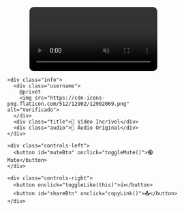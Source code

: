 <!DOCTYPE html>
<html lang="pt-BR">
<head>
  <meta charset="UTF-8" />
  <meta name="viewport" content="width=device-width, initial-scale=1.0"/>
  <title>Vídeo TikTok Custom</title>
  <style>
    * {
      margin: 0;
      padding: 0;
      box-sizing: border-box;
    }

    body {
      background: #000;
      color: white;
      font-family: sans-serif;
      height: 100vh;
      display: flex;
      justify-content: center;
      align-items: center;
      overflow: hidden;
    }

    .container {
      position: relative;
      width: 100%;
      height: 100%;
      display: flex;
      justify-content: center;
      align-items: center;
      flex-direction: column;
    }

    video {
      max-height: 70vh;
      max-width: 100%;
      border-radius: 10px;
      cursor: pointer;
    }

    .info {
      margin-top: 12px;
      text-align: center;
    }

    .username {
      font-weight: bold;
      display: flex;
      justify-content: center;
      align-items: center;
      gap: 5px;
    }

    .username img {
      width: 16px;
      height: 16px;
    }

    .title, .audio {
      margin-top: 4px;
      font-size: 16px;
      opacity: 0.8;
    }

    .controls-left, .controls-right {
      position: absolute;
      top: 50%;
      transform: translateY(-50%);
      display: flex;
      flex-direction: column;
      gap: 20px;
    }

    .controls-left {
      left: 20px;
    }

    .controls-right {
      right: 20px;
    }

    button {
      font-size: 22px;
      background: none;
      border: none;
      color: white;
      cursor: pointer;
    }

    .liked {
      color: pink;
    }

    @media (max-width: 768px) {
      video {
        max-height: 60vh;
      }
    }
  </style>
</head>
<body>

  <div class="container">
    <video id="video" src="video12.mp4" autoplay muted loop playsinline></video>

    <div class="info">
      <div class="username">
        @privet
        <img src="https://cdn-icons-png.flaticon.com/512/12902/12902069.png" alt="Verificado">
      </div>
      <div class="title">🎯 Vídeo Incrível</div>
      <div class="audio">🎵 Áudio Original</div>
    </div>

    <div class="controls-left">
      <button id="muteBtn" onclick="toggleMute()">🔇 Mute</button>
    </div>

    <div class="controls-right">
      <button onclick="toggleLike(this)">👍</button>
      <button id="shareBtn" onclick="copyLink()">📤</button>
    </div>
  </div>

  <script>
    const video = document.getElementById('video');
    const muteBtn = document.getElementById('muteBtn');
    const shareBtn = document.getElementById('shareBtn');

    // 🔇 Toggle mute
    function toggleMute() {
      video.muted = !video.muted;
      muteBtn.textContent = video.muted ? '🔇 Mute' : '🔊 Desmute';
    }

    // ❤️ Toggle like
    function toggleLike(btn) {
      const liked = btn.classList.toggle('liked');
      btn.textContent = liked ? '💕' : '👍';
    }

    // 📤 Copiar link (compartilhar)
    function copyLink() {
      navigator.clipboard.writeText(video.src)
        .then(() => alert("📎 Link do vídeo copiado!"))
        .catch(() => alert("❌ Erro ao copiar link."));
    }

    // ✅ Ativar ou desativar botão de compartilhar
    const showShare = true; // coloque false para esconder
    if (!showShare) {
      shareBtn.style.display = 'none';
    }
  </script>

</body>
</html>
